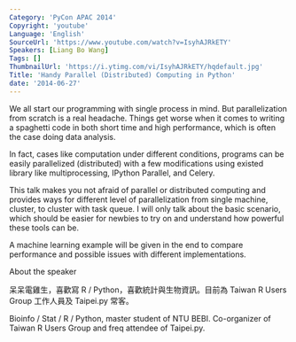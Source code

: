 ```yaml
---
Category: 'PyCon APAC 2014'
Copyright: 'youtube'
Language: 'English'
SourceUrl: 'https://www.youtube.com/watch?v=IsyhAJRkETY'
Speakers: [Liang Bo Wang]
Tags: []
ThumbnailUrl: 'https://i.ytimg.com/vi/IsyhAJRkETY/hqdefault.jpg'
Title: 'Handy Parallel (Distributed) Computing in Python'
date: '2014-06-27'
---
```

We all start our programming with single process in mind. But parallelization from scratch is a real headache. Things get worse when it comes to writing a spaghetti code in both short time and high performance, which is often the case doing data analysis.

In fact, cases like computation under different conditions, programs can be easily parallelized (distributed) with a few modifications using existed library like multiprocessing, IPython Parallel, and Celery.

This talk makes you not afraid of parallel or distributed computing and provides ways for different level of parallelization from single machine, cluster, to cluster with task queue. I will only talk about the basic scenario, which should be easier for newbies to try on and understand how powerful these tools can be.

A machine learning example will be given in the end to compare performance and possible issues with different implementations. 


About the speaker

呆呆電雞生，喜歡寫 R / Python，喜歡統計與生物資訊。目前為 Taiwan R Users Group 工作人員及 Taipei.py 常客。

Bioinfo / Stat / R / Python, master student of NTU BEBI. Co-organizer of Taiwan R Users Group and freq attendee of Taipei.py.